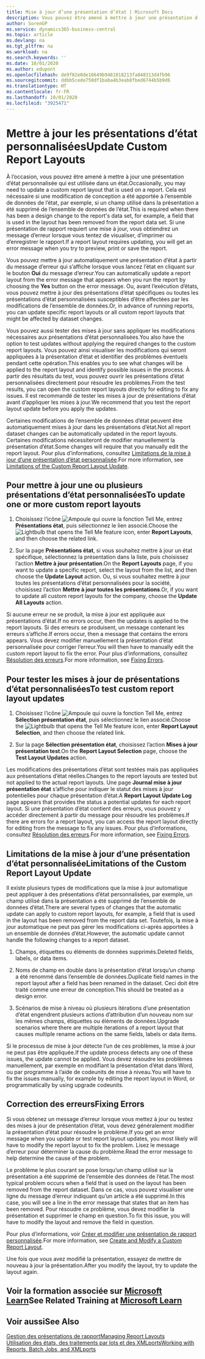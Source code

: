 ```yaml
---
title: Mise à jour d’une présentation d’état | Microsoft Docs
description: Vous pouvez être amené à mettre à jour une présentation d’état personnalisée qui est utilisée dans un état. Cela est nécessaire si une modification de conception a été apportée à l’ensemble de données de l’état, par exemple, si un champ utilisé dans la présentation a été supprimé de l’ensemble de données de l’état.
author: SorenGP
ms.service: dynamics365-business-central
ms.topic: article
ms.devlang: na
ms.tgt_pltfrm: na
ms.workload: na
ms.search.keywords: ''
ms.date: 10/01/2020
ms.author: edupont
ms.openlocfilehash: de9f82e0de16649b9481018213fa048313d4fb96
ms.sourcegitcommit: ddbb5cede750df1baba4b3eab8fbed6744b5b9d6
ms.translationtype: HT
ms.contentlocale: fr-FR
ms.lasthandoff: 10/01/2020
ms.locfileid: "3925471"
---
```

# <a name="update-custom-report-layouts"></a><span data-ttu-id="d73a2-104">Mettre à jour les présentations d’état personnalisées</span><span class="sxs-lookup"><span data-stu-id="d73a2-104">Update Custom Report Layouts</span></span>
<span data-ttu-id="d73a2-105">À l’occasion, vous pouvez être amené à mettre à jour une présentation d’état personnalisée qui est utilisée dans un état.</span><span class="sxs-lookup"><span data-stu-id="d73a2-105">Occasionally, you may need to update a custom report layout that is used on a report.</span></span> <span data-ttu-id="d73a2-106">Cela est nécessaire si une modification de conception a été apportée à l’ensemble de données de l’état, par exemple, si un champ utilisé dans la présentation a été supprimé de l’ensemble de données de l’état.</span><span class="sxs-lookup"><span data-stu-id="d73a2-106">This is required when there has been a design change to the report's data set, for example, a field that is used in the layout has been removed from the report data set.</span></span> <span data-ttu-id="d73a2-107">Si une présentation de rapport requiert une mise à jour, vous obtiendrez un message d’erreur lorsque vous tentez de visualiser, d’imprimer ou d’enregistrer le rapport.</span><span class="sxs-lookup"><span data-stu-id="d73a2-107">If a report layout requires updating, you will get an error message when you try to preview, print or save the report.</span></span>  

<span data-ttu-id="d73a2-108">Vous pouvez mettre à jour automatiquement une présentation d’état à partir du message d’erreur qui s’affiche lorsque vous lancez l’état en cliquant sur le bouton **Oui** du message d’erreur.</span><span class="sxs-lookup"><span data-stu-id="d73a2-108">You can automatically update a report layout from the error message that appears when you run the report by choosing the **Yes** button on the error message.</span></span> <span data-ttu-id="d73a2-109">Ou, avant l’exécution d’états, vous pouvez mettre à jour des présentations d’état spécifiques ou toutes les présentations d’état personnalisées susceptibles d’être affectées par les modifications de l’ensemble de données.</span><span class="sxs-lookup"><span data-stu-id="d73a2-109">Or, in advance of running reports, you can update specific report layouts or all custom report layouts that might be affected by dataset changes.</span></span>  

<span data-ttu-id="d73a2-110">Vous pouvez aussi tester des mises à jour sans appliquer les modifications nécessaires aux présentations d’état personnalisées.</span><span class="sxs-lookup"><span data-stu-id="d73a2-110">You also have the option to test updates without applying the required changes to the custom report layouts.</span></span> <span data-ttu-id="d73a2-111">Vous pouvez ainsi visualiser les modifications qui seront appliquées à la présentation d’état et identifier des problèmes éventuels pendant cette opération.</span><span class="sxs-lookup"><span data-stu-id="d73a2-111">This enables you to see what changes will be applied to the report layout and identify possible issues in the process.</span></span> <span data-ttu-id="d73a2-112">À partir des résultats du test, vous pouvez ouvrir les présentations d’état personnalisées directement pour résoudre les problèmes.</span><span class="sxs-lookup"><span data-stu-id="d73a2-112">From the test results, you can open the custom report layouts directly for editing to fix any issues.</span></span> <span data-ttu-id="d73a2-113">Il est recommandé de tester les mises à jour de présentations d’état avant d’appliquer les mises à jour.</span><span class="sxs-lookup"><span data-stu-id="d73a2-113">We recommend that you test the report layout update before you apply the updates.</span></span>  

<span data-ttu-id="d73a2-114">Certaines modifications de l’ensemble de données d’état peuvent être automatiquement mises à jour dans les présentations d’état.</span><span class="sxs-lookup"><span data-stu-id="d73a2-114">Not all report dataset changes can be automatically updated in the report layouts.</span></span> <span data-ttu-id="d73a2-115">Certaines modifications nécessiteront de modifier manuellement la présentation d’état.</span><span class="sxs-lookup"><span data-stu-id="d73a2-115">Some changes will require that you manually edit the report layout.</span></span> <span data-ttu-id="d73a2-116">Pour plus d’informations, consultez [Limitations de la mise à jour d’une présentation d’état personnalisée](ui-update-report-layouts.md#UpdateLimitations).</span><span class="sxs-lookup"><span data-stu-id="d73a2-116">For more information, see [Limitations of the Custom Report Layout Update](ui-update-report-layouts.md#UpdateLimitations).</span></span>  

## <a name="to-update-one-or-more-custom-report-layouts"></a><span data-ttu-id="d73a2-117">Pour mettre à jour une ou plusieurs présentations d’état personnalisées</span><span class="sxs-lookup"><span data-stu-id="d73a2-117">To update one or more custom report layouts</span></span>  

1.  <span data-ttu-id="d73a2-118">Choisissez l’icône ![Ampoule qui ouvre la fonction Tell Me](media/ui-search/search_small.png "Dites-moi ce que vous voulez faire"), entrez **Présentations état**, puis sélectionnez le lien associé.</span><span class="sxs-lookup"><span data-stu-id="d73a2-118">Choose the ![Lightbulb that opens the Tell Me feature](media/ui-search/search_small.png "Tell me what you want to do") icon, enter **Report Layouts**, and then choose the related link.</span></span>  

2.  <span data-ttu-id="d73a2-119">Sur la page **Présentations état**, si vous souhaitez mettre à jour un état spécifique, sélectionnez la présentation dans la liste, puis choisissez l’action **Mettre à jour présentation**.</span><span class="sxs-lookup"><span data-stu-id="d73a2-119">On the **Report Layouts** page, if you want to update a specific report, select the layout from the list, and then choose the **Update Layout** action.</span></span> <span data-ttu-id="d73a2-120">Ou, si vous souhaitez mettre à jour toutes les présentations d’état personnalisées pour la société, choisissez l’action **Mettre à jour toutes les présentations**.</span><span class="sxs-lookup"><span data-stu-id="d73a2-120">Or, if you want to update all custom report layouts for the company, choose the **Update All Layouts** action.</span></span>  

<span data-ttu-id="d73a2-121">Si aucune erreur ne se produit, la mise à jour est appliquée aux présentations d’état.</span><span class="sxs-lookup"><span data-stu-id="d73a2-121">If no errors occur, then the updates is applied to the report layouts.</span></span> <span data-ttu-id="d73a2-122">Si des erreurs se produisent, un message contenant les erreurs s’affiche.</span><span class="sxs-lookup"><span data-stu-id="d73a2-122">If errors occur, then a message that contains the errors appears.</span></span> <span data-ttu-id="d73a2-123">Vous devez modifier manuellement la présentation d’état personnalisée pour corriger l’erreur.</span><span class="sxs-lookup"><span data-stu-id="d73a2-123">You will then have to manually edit the custom report layout to fix the error.</span></span> <span data-ttu-id="d73a2-124">Pour plus d’informations, consultez [Résolution des erreurs](ui-update-report-layouts.md#FixErrors).</span><span class="sxs-lookup"><span data-stu-id="d73a2-124">For more information, see [Fixing Errors](ui-update-report-layouts.md#FixErrors).</span></span>  

## <a name="to-test-custom-report-layout-updates"></a><span data-ttu-id="d73a2-125">Pour tester les mises à jour de présentations d’état personnalisées</span><span class="sxs-lookup"><span data-stu-id="d73a2-125">To test custom report layout updates</span></span>  

1.  <span data-ttu-id="d73a2-126">Choisissez l’icône ![Ampoule qui ouvre la fonction Tell Me](media/ui-search/search_small.png "Dites-moi ce que vous voulez faire"), entrez **Sélection présentation état**, puis sélectionnez le lien associé.</span><span class="sxs-lookup"><span data-stu-id="d73a2-126">Choose the ![Lightbulb that opens the Tell Me feature](media/ui-search/search_small.png "Tell me what you want to do") icon, enter **Report Layout Selection**, and then choose the related link.</span></span>  

2.  <span data-ttu-id="d73a2-127">Sur la page **Sélection présentation état**, choisissez l’action **Mises à jour présentation test**.</span><span class="sxs-lookup"><span data-stu-id="d73a2-127">On the **Report Layout Selection** page, choose the **Test Layout Updates** action.</span></span>  

 <span data-ttu-id="d73a2-128">Les modifications des présentations d’état sont testées mais pas appliquées aux présentations d’état réelles.</span><span class="sxs-lookup"><span data-stu-id="d73a2-128">Changes to the report layouts are tested but not applied to the actual report layouts.</span></span> <span data-ttu-id="d73a2-129">Une page **Journal mise à jour présentation état** s’affiche pour indiquer le statut des mises à jour potentielles pour chaque présentation d’état.</span><span class="sxs-lookup"><span data-stu-id="d73a2-129">A **Report Layout Update Log** page appears that provides the status a potential updates for each report layout.</span></span> <span data-ttu-id="d73a2-130">Si une présentation d’état contient des erreurs, vous pouvez y accéder directement à partir du message pour résoudre les problèmes.</span><span class="sxs-lookup"><span data-stu-id="d73a2-130">If there are errors for a report layout, you can access the report layout directly for editing from the message to fix any issues.</span></span> <span data-ttu-id="d73a2-131">Pour plus d’informations, consultez [Résolution des erreurs](ui-update-report-layouts.md#FixErrors).</span><span class="sxs-lookup"><span data-stu-id="d73a2-131">For more information, see [Fixing Errors](ui-update-report-layouts.md#FixErrors).</span></span>  

##  <a name="limitations-of-the-custom-report-layout-update"></a><a name="UpdateLimitations"></a> <span data-ttu-id="d73a2-132">Limitations de la mise à jour d’une présentation d’état personnalisée</span><span class="sxs-lookup"><span data-stu-id="d73a2-132">Limitations of the Custom Report Layout Update</span></span>  
 <span data-ttu-id="d73a2-133">Il existe plusieurs types de modifications que la mise à jour automatique peut appliquer à des présentations d’état personnalisées, par exemple, un champ utilisé dans la présentation a été supprimé de l’ensemble de données d’état.</span><span class="sxs-lookup"><span data-stu-id="d73a2-133">There are several types of changes that the automatic update can apply to custom report layouts, for example, a field that is used in the layout has been removed from the report data set.</span></span> <span data-ttu-id="d73a2-134">Toutefois, la mise à jour automatique ne peut pas gérer les modifications ci-après apportées à un ensemble de données d’état.</span><span class="sxs-lookup"><span data-stu-id="d73a2-134">However, the automatic update cannot handle the following changes to a report dataset.</span></span>  

1.  <span data-ttu-id="d73a2-135">Champs, étiquettes ou éléments de données supprimés.</span><span class="sxs-lookup"><span data-stu-id="d73a2-135">Deleted fields, labels, or data items.</span></span>  

2.  <span data-ttu-id="d73a2-136">Noms de champ en double dans la présentation d’état lorsqu’un champ a été renommé dans l’ensemble de données.</span><span class="sxs-lookup"><span data-stu-id="d73a2-136">Duplicate field names in the report layout after a field has been renamed in the dataset.</span></span> <span data-ttu-id="d73a2-137">Ceci doit être traité comme une erreur de conception.</span><span class="sxs-lookup"><span data-stu-id="d73a2-137">This should be treated as a design error.</span></span>  

3.  <span data-ttu-id="d73a2-138">Scénarios de mise à niveau où plusieurs itérations d’une présentation d’état engendrent plusieurs actions d’attribution d’un nouveau nom sur les mêmes champs, étiquettes ou éléments de données.</span><span class="sxs-lookup"><span data-stu-id="d73a2-138">Upgrade scenarios where there are multiple iterations of a report layout that causes multiple rename actions on the same fields, labels or data items.</span></span>  

 <span data-ttu-id="d73a2-139">Si le processus de mise à jour détecte l’un de ces problèmes, la mise à jour ne peut pas être appliquée.</span><span class="sxs-lookup"><span data-stu-id="d73a2-139">If the update process detects any one of these issues, the update cannot be applied.</span></span> <span data-ttu-id="d73a2-140">Vous devez résoudre les problèmes manuellement, par exemple en modifiant la présentation d’état dans Word, ou par programme à l’aide de codeunits de mise à niveau.</span><span class="sxs-lookup"><span data-stu-id="d73a2-140">You will have to fix the issues manually, for example by editing the report layout in Word, or programmatically by using upgrade codeunits.</span></span>  

##  <a name="fixing-errors"></a><a name="FixErrors"></a> <span data-ttu-id="d73a2-141">Correction des erreurs</span><span class="sxs-lookup"><span data-stu-id="d73a2-141">Fixing Errors</span></span>  
 <span data-ttu-id="d73a2-142">Si vous obtenez un message d’erreur lorsque vous mettez à jour ou testez des mises à jour de présentation d’état, vous devez généralement modifier la présentation d’état pour résoudre le problème.</span><span class="sxs-lookup"><span data-stu-id="d73a2-142">If you get an error message when you update or test report layout updates, you most likely will have to modify the report layout to fix the problem.</span></span> <span data-ttu-id="d73a2-143">Lisez le message d’erreur pour déterminer la cause du problème.</span><span class="sxs-lookup"><span data-stu-id="d73a2-143">Read the error message to help determine the cause of the problem.</span></span>  

 <span data-ttu-id="d73a2-144">Le problème le plus courant se pose lorsqu’un champ utilisé sur la présentation a été supprimé de l’ensemble des données de l’état.</span><span class="sxs-lookup"><span data-stu-id="d73a2-144">The most typical problem occurs when a field that is used on the layout has been removed from the report dataset.</span></span> <span data-ttu-id="d73a2-145">Dans ce cas, vous pouvez visualiser une ligne du message d’erreur indiquant qu’un article a été supprimé.</span><span class="sxs-lookup"><span data-stu-id="d73a2-145">In this case, you will see a line in the error message that states that an item has been removed.</span></span> <span data-ttu-id="d73a2-146">Pour résoudre ce problème, vous devez modifier la présentation et supprimer le champ en question.</span><span class="sxs-lookup"><span data-stu-id="d73a2-146">To fix this issue, you will have to modify the layout and remove the field in question.</span></span>  

 <span data-ttu-id="d73a2-147">Pour plus d’informations, voir [Créer et modifier une présentation de rapport personnalisée](ui-how-create-custom-report-layout.md#ModifyCustomLayout).</span><span class="sxs-lookup"><span data-stu-id="d73a2-147">For more information, see [Create and Modify a Custom Report Layout](ui-how-create-custom-report-layout.md#ModifyCustomLayout).</span></span>  

<span data-ttu-id="d73a2-148">Une fois que vous avez modifié la présentation, essayez de mettre de nouveau à jour la présentation.</span><span class="sxs-lookup"><span data-stu-id="d73a2-148">After you modify the layout, try to update the layout again.</span></span>  

## <a name="see-related-training-at-microsoft-learn"></a><span data-ttu-id="d73a2-149">Voir la formation associée sur [Microsoft Learn](/learn/modules/change-documents-dynamics-365-business-central/index)</span><span class="sxs-lookup"><span data-stu-id="d73a2-149">See Related Training at [Microsoft Learn](/learn/modules/change-documents-dynamics-365-business-central/index)</span></span>

## <a name="see-also"></a><span data-ttu-id="d73a2-150">Voir aussi</span><span class="sxs-lookup"><span data-stu-id="d73a2-150">See Also</span></span>  
 [<span data-ttu-id="d73a2-151">Gestion des présentations de rapport</span><span class="sxs-lookup"><span data-stu-id="d73a2-151">Managing Report Layouts</span></span>](ui-manage-report-layouts.md)  
 [<span data-ttu-id="d73a2-152">Utilisation des états, des traitements par lots et des XMLports</span><span class="sxs-lookup"><span data-stu-id="d73a2-152">Working with Reports, Batch Jobs, and XMLports</span></span>](ui-work-report.md)  
